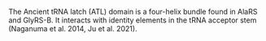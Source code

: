 
The Ancient tRNA latch (ATL) domain is a four-helix bundle found in AlaRS and GlyRS-B. It interacts with identity elements in the tRNA acceptor stem (Naganuma et al. 2014, Ju et al. 2021).


